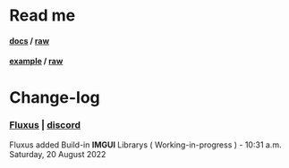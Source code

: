 # Read me
#### [docs](https://github.com/GhostDuckyy/Ui-Librarys/blob/main/ImGui/Fluxus/documentation.html) / [raw](https://raw.githubusercontent.com/GhostDuckyy/Ui-Librarys/main/ImGui/Fluxus/documentation.html)
#### [example](https://github.com/GhostDuckyy/Ui-Librarys/blob/main/ImGui/Fluxus/example.lua) / [raw](https://raw.githubusercontent.com/GhostDuckyy/Ui-Librarys/main/ImGui/Fluxus/example.lua)
# Change-log
### [Fluxus](https://fluxteam.net/) | [discord](https://fluxteam.net/external-files/discord.php)
Fluxus added Build-in **IMGUI** Librarys ( Working-in-progress ) - 10:31 a.m. Saturday, 20 August 2022
